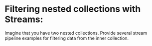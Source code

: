 # Filtering nested collections with Streams:
Imagine that you have two nested collections. Provide several stream pipeline examples for filtering data from the inner collection.